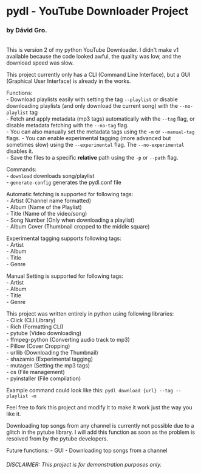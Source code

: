 # pydl - YouTube Downloader Project
### by Dávid Gro.
\
This is version 2 of my python YouTube Downloader. I didn't make v1 available because the code looked awful, the quality was low, and the download speed was slow.

This project currently only has a CLI (Command Line Interface), but a GUI (Graphical User Interface) is already in the works.

Functions: \
    - Download playlists easily with setting the tag `--playlist` or disable downloading playlists (and only download the current song) with the `--no-playlist` tag \
    - Fetch and apply metadata (mp3 tags) automatically with the `--tag` flag, or disable metadata fetching with the `--no-tag` flag. \
    - You can also manually set the metadata tags using the `-m` or `--manual-tag` flags.
    - You can enable experimental tagging (more advanced but sometimes slow) using the `--experimental` flag. The `--no-experimental` disables it. \
    - Save the files to a specific **relative** path using the `-p` or `--path` flag.

Commands: \
    - `download` downloads song/playlist \
    - `generate-config` generates the pydl.conf file

Automatic fetching is supported for following tags: \
    - Artist (Channel name formatted) \
    - Album (Name of the Playlist) \
    - Title (Name of the video/song) \
    - Song Number (Only when downloading a playlist) \
    - Album Cover (Thumbnail cropped to the middle square)

Experimental tagging supports following tags: \
    - Artist \
    - Album \
    - Title \
    - Genre

Manual Setting is supported for following tags: \
    - Artist \
    - Album \
    - Title \
    - Genre

This project was written entirely in python using following libraries: \
    - Click (CLI Library) \
    - Rich (Formatting CLI) \
    - pytube (Video downloading) \
    - ffmpeg-python (Converting audio track to mp3) \
    - Pillow (Cover Cropping) \
    - urllib (Downloading the Thumbnail) \
    - shazamio (Experimental tagging) \
    - mutagen (Setting the mp3 tags) \
    - os (File management) \
    - pyinstaller (File compilation)


Example command could look like this: `pydl download {url} --tag --playlist -m`

Feel free to fork this project and modify it to make it work just the way you like it.

Downloading top songs from any channel is currently not possible due to a glitch in the pytube library. I will add this function as soon as the problem is resolved from by the pytube developers.

Future functions:
    - GUI
    - Downloading top songs from a channel

###### DISCLAIMER: This project is for demonstration purposes only.
